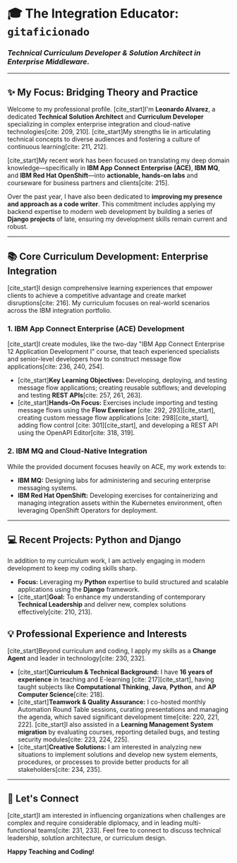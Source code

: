 # 🎓 The Integration Educator: `gitaficionado`
### *Technical Curriculum Developer & Solution Architect in Enterprise Middleware.*

---

## ✨ My Focus: Bridging Theory and Practice

Welcome to my professional profile. [cite_start]I'm **Leonardo Alvarez**, a dedicated **Technical Solution Architect** and **Curriculum Developer** specializing in complex enterprise integration and cloud-native technologies[cite: 209, 210]. [cite_start]My strengths lie in articulating technical concepts to diverse audiences and fostering a culture of continuous learning[cite: 211, 212].

[cite_start]My recent work has been focused on translating my deep domain knowledge—specifically in **IBM App Connect Enterprise (ACE)**, **IBM MQ**, and **IBM Red Hat OpenShift**—into **actionable, hands-on labs** and courseware for business partners and clients[cite: 215].

Over the past year, I have also been dedicated to **improving my presence and approach as a code writer**. This commitment includes applying my backend expertise to modern web development by building a series of **Django projects** of late, ensuring my development skills remain current and robust.

---

## 📚 Core Curriculum Development: Enterprise Integration

[cite_start]I design comprehensive learning experiences that empower clients to achieve a competitive advantage and create market disruptions[cite: 216]. My curriculum focuses on real-world scenarios across the IBM integration portfolio.

### 1. IBM App Connect Enterprise (ACE) Development

[cite_start]I create modules, like the two-day "IBM App Connect Enterprise 12 Application Development I" course, that teach experienced specialists and senior-level developers how to construct message flow applications[cite: 236, 240, 254].

* [cite_start]**Key Learning Objectives:** Developing, deploying, and testing message flow applications; creating reusable subflows; and developing and testing **REST APIs**[cite: 257, 261, 263].
* [cite_start]**Hands-On Focus:** Exercises include importing and testing message flows using the **Flow Exerciser** [cite: 292, 293][cite_start], creating custom message flow applications [cite: 298][cite_start], adding flow control [cite: 301][cite_start], and developing a REST API using the OpenAPI Editor[cite: 318, 319].

### 2. IBM MQ and Cloud-Native Integration

While the provided document focuses heavily on ACE, my work extends to:

* **IBM MQ:** Designing labs for administering and securing enterprise messaging systems.
* **IBM Red Hat OpenShift:** Developing exercises for containerizing and managing integration assets within the Kubernetes environment, often leveraging OpenShift Operators for deployment.

---

## 💻 Recent Projects: Python and Django

In addition to my curriculum work, I am actively engaging in modern development to keep my coding skills sharp.

* **Focus:** Leveraging my **Python** expertise to build structured and scalable applications using the **Django** framework.
* [cite_start]**Goal:** To enhance my understanding of contemporary **Technical Leadership** and deliver new, complex solutions effectively[cite: 210, 213].

## 💡 Professional Experience and Interests

[cite_start]Beyond curriculum and coding, I apply my skills as a **Change Agent** and leader in technology[cite: 230, 232].

* [cite_start]**Curriculum & Technical Background:** I have **16 years of experience** in teaching and E-learning [cite: 217][cite_start], having taught subjects like **Computational Thinking**, **Java**, **Python**, and **AP Computer Science**[cite: 218].
* [cite_start]**Teamwork & Quality Assurance:** I co-hosted monthly Automation Round Table sessions, curating presentations and managing the agenda, which saved significant development time[cite: 220, 221, 222]. [cite_start]I also assisted in a **Learning Management System migration** by evaluating courses, reporting detailed bugs, and testing security modules[cite: 223, 224, 225].
* [cite_start]**Creative Solutions:** I am interested in analyzing new situations to implement solutions and develop new system elements, procedures, or processes to provide better products for all stakeholders[cite: 234, 235].

---

## 🤝 Let's Connect

[cite_start]I am interested in influencing organizations when challenges are complex and require considerable diplomacy, and in leading multi-functional teams[cite: 231, 233]. Feel free to connect to discuss technical leadership, solution architecture, or curriculum design.

**Happy Teaching and Coding!**
